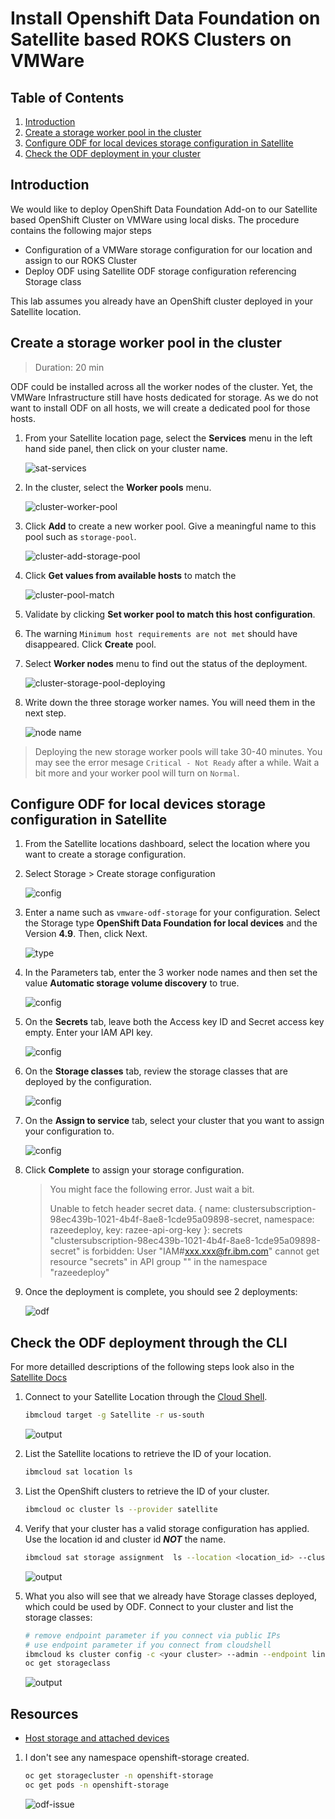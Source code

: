 # Install Openshift Data Foundation on Satellite based ROKS Clusters on VMWare

## Table of Contents

1. [Introduction](#introduction)
1. [Create a storage worker pool in the cluster](#create-a-storage-worker-pool-in-the-cluster)
1. [Configure ODF for local devices storage configuration in Satellite](#configure-odf-for-local-devices-storage-configuration-in-satellite)
1. [Check the ODF deployment in your cluster](#check-the-odf-deployment-in-your-cluster)

## Introduction

We would like to deploy OpenShift Data Foundation Add-on to our Satellite based OpenShift Cluster on VMWare using local disks. The procedure contains the following major steps

* Configuration of a VMWare storage configuration for our location and assign to our ROKS Cluster
* Deploy ODF using Satellite ODF storage configuration referencing Storage class

This lab assumes you already have an OpenShift cluster deployed in your Satellite location.

## Create a storage worker pool in the cluster

> Duration: 20 min

ODF could be installed across all the worker nodes of the cluster. Yet, the VMWare Infrastructure still have hosts dedicated for storage. As we do not want to install ODF on all hosts, we will create a dedicated pool for those hosts.

1. From your Satellite location page, select the **Services** menu in the left hand side panel, then click on your cluster name.

    ![sat-services](images/sat-services.png)

1. In the cluster, select the **Worker pools** menu.

    ![cluster-worker-pool](images/cluster-worker-pool.png)

1. Click **Add** to create a new worker pool. Give a meaningful name to this pool such as `storage-pool`.

    ![cluster-add-storage-pool](images/cluster-add-storage-pool.png)

1. Click **Get values from available hosts** to match the 

    ![cluster-pool-match](images/cluster-pool-match.png)

1. Validate by clicking **Set worker pool to match this host configuration**.

1. The warning `Minimum host requirements are not met` should have disappeared. Click **Create** pool.

1. Select **Worker nodes** menu to find out the status of the deployment.

    ![cluster-storage-pool-deploying](images/cluster-storage-pool-deploying.png)

1. Write down the three storage worker names. You will need them in the next step.

    ![node name](images/cluster-storage-pool-name.png)

> Deploying the new storage worker pools will take 30-40 minutes. You may see the error mesage `Critical - Not Ready` after a while. Wait a bit more and your worker pool will turn on `Normal`.

## Configure ODF for local devices storage configuration in Satellite

1. From the Satellite locations dashboard, select the location where you want to create a storage configuration.

1. Select Storage > Create storage configuration

    ![config](images/storage-create-config.png)

1. Enter a name such as `vmware-odf-storage` for your configuration. Select the Storage type **OpenShift Data Foundation for local devices** and the Version **4.9**. Then, click Next.

    ![type](images/storage-create-config2.png)  

1. In the Parameters tab, enter the 3 worker node names and then set the value **Automatic storage volume discovery** to true.

    ![config](images/odf-parameters1.png)

1. On the **Secrets** tab, leave both the Access key ID and Secret access key empty. Enter your IAM API key.

    ![config](images/odf-parameters2.png)

1. On the **Storage classes** tab, review the storage classes that are deployed by the configuration.

    ![config](images/odf-parameters3.png)

1. On the **Assign to service** tab, select your cluster that you want to assign your configuration to.

    ![config](images/odf-parameters4.png)

1. Click **Complete** to assign your storage configuration.

    > You might face the following error. Just wait a bit.
    >
    > Unable to fetch header secret data. { name: clustersubscription-98ec439b-1021-4b4f-8ae8-1cde95a09898-secret, namespace: razeedeploy, key: razee-api-org-key }: secrets "clustersubscription-98ec439b-1021-4b4f-8ae8-1cde95a09898-secret" is forbidden: User "IAM#xxx.xxx@fr.ibm.com" cannot get resource "secrets" in API group "" in the namespace "razeedeploy"

1. Once the deployment is complete, you should see 2 deployments:

    ![odf](images/odf-complete.png)

## Check the ODF deployment through the CLI

For more detailled descriptions of the following steps look also in the [Satellite Docs](https://cloud.ibm.com/docs/satellite?topic=satellite-config-storage-odf-local&interface=cli)

1. Connect to your Satellite Location through the [Cloud Shell](https://cloud.ibm.com/shell).

    ```sh
    ibmcloud target -g Satellite -r us-south
    ```

    ![output](images/ibm-cloud-rg.png)

1. List the Satellite locations to retrieve the  ID of your location.

    ```sh
    ibmcloud sat location ls
    ```

1. List the OpenShift clusters to retrieve the ID of your cluster.

    ```sh
    ibmcloud oc cluster ls --provider satellite
    ```

1. Verify that your cluster has a valid storage configuration has applied. Use the location id and cluster id ***NOT*** the name.

    ```sh
    ibmcloud sat storage assignment  ls --location <location_id> --cluster <cluster_id>
    ```

    ![output](images/odf1.png)

1. What you also will see that we already have Storage classes deployed, which could be used by ODF. Connect to your cluster and list the storage classes:

    ```sh
    # remove endpoint parameter if you connect via public IPs
    # use endpoint parameter if you connect from cloudshell
    ibmcloud ks cluster config -c <your cluster> --admin --endpoint link
    oc get storageclass
    ```

    ![output](images/odf2.png)  

## Resources

* [Host storage and attached devices](https://cloud.ibm.com/docs/satellite?topic=satellite-reqs-host-storage)

1. I don't see any namespace openshift-storage created.

    ```sh
    oc get storagecluster -n openshift-storage
    oc get pods -n openshift-storage
    ```

    ![odf-issue](images/odf-issue.png)